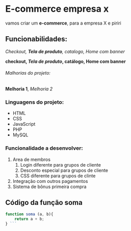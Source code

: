 # E-commerce empresa x
vamos criar um **e-commerce**, para a  empresa X e piriri
## Funcionabilidades:
_Checkout, **Tela de produto**, catalogo, Home com banner_

**checkout, _Tela de produto_, catálogo, Home com banner**

###### Malhorias do projeto:

__Melhoria 1__, _Melhoria 2_

### Linguagens do projeto:

* HTML
* CSS
* JavaScript
* PHP
* MySQL

### Funcionalidade a desenvolver:

1. Area de membros
    1. Login diferente para grupos de cliente
    2. Desconto especial para grupos de cliente
    3. CSS diferente para grupos de clinte
2. Integração com outros pagamentos 
3. Sistema de bônus primeira compra 

## Código da função soma

```javascript
function soma (a, b){
    return a + b;
} ```